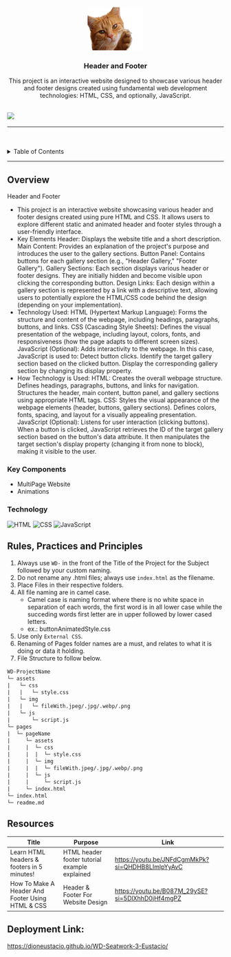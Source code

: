 <a name="readme-top">

<br/>

<br />
<div align="center">
  <a href="https://github.com//">
  <!-- TODO: If you want to add logo or banner you can add it here -->
    <img src="./assets/img/cat-1274094_1280.png" alt="Cat" width="130" height="100">
  </a>
<!-- TODO: Change Title to the name of the title of your Project -->
  <h3 align="center">Header and Footer</h3>
</div>
<!-- TODO: Make a short description -->
<div align="center">
  This project is an interactive website designed to showcase various header and footer designs created using fundamental web development technologies: HTML, CSS, and optionally, JavaScript.
</div>

<br />

<!-- TODO: Change the zyx-0314 into your github username  -->
<!-- TODO: Change the WD-Template-Project into the same name of your folder -->
![](https://visit-counter.vercel.app/counter.png?page=DionEustacio/WD-SEATWORK-3-EUSTACIO)

---

<br />
<br />

<!-- TODO: If you want to add more layers for your readme -->
<details>
  <summary>Table of Contents</summary>
  <ol>
    <li>
      <a href="#overview">Overview</a>
      <ol>
        <li>
          <a href="#key-components">Key Components</a>
        </li>
        <li>
          <a href="#technology">Technology</a>
        </li>
      </ol>
    </li>
    <li>
      <a href="#rule,-practices-and-principles">Rules, Practices and Principles</a>
    </li>
    <li>
      <a href="#resources">Resources</a>
    </li>
  </ol>
</details>

---

## Overview

<!-- TODO: To be changed -->
<!-- The following are just sample -->
Header and Footer
- This project is an interactive website showcasing various header and footer designs created using pure HTML and CSS. It allows users to explore different static and animated header and footer styles through a user-friendly interface.
- Key Elements
Header: Displays the website title and a short description.
Main Content: Provides an explanation of the project's purpose and introduces the user to the gallery sections.
Button Panel: Contains buttons for each gallery section (e.g., "Header Gallery," "Footer Gallery").
Gallery Sections: Each section displays various header or footer designs. They are initially hidden and become visible upon clicking the corresponding button.
Design Links: Each design within a gallery section is represented by a link with a descriptive text, allowing users to potentially explore the HTML/CSS code behind the design (depending on your implementation).
- Technology Used:
HTML (Hypertext Markup Language): Forms the structure and content of the webpage, including headings, paragraphs, buttons, and links.
CSS (Cascading Style Sheets): Defines the visual presentation of the webpage, including layout, colors, fonts, and responsiveness (how the page adapts to different screen sizes).
JavaScript (Optional): Adds interactivity to the webpage. In this case, JavaScript is used to:
Detect button clicks.
Identify the target gallery section based on the clicked button.
Display the corresponding gallery section by changing its display property.
- How Technology is Used:
HTML:
Creates the overall webpage structure.
Defines headings, paragraphs, buttons, and links for navigation.
Structures the header, main content, button panel, and gallery sections using appropriate HTML tags.
CSS:
Styles the visual appearance of the webpage elements (header, buttons, gallery sections).
Defines colors, fonts, spacing, and layout for a visually appealing presentation.
JavaScript (Optional):
Listens for user interaction (clicking buttons).
When a button is clicked, JavaScript retrieves the ID of the target gallery section based on the button's data attribute.
It then manipulates the target section's display property (changing it from none to block), making it visible to the user.

### Key Components
<!-- TODO: List of Key Components -->
<!-- The following are just sample -->
- MultiPage Website
- Animations

### Technology
<!-- TODO: List of Technology Used -->
![HTML](https://img.shields.io/badge/HTML-E34F26?style=for-the-badge&logo=html5&logoColor=white)
![CSS](https://img.shields.io/badge/CSS-1572B6?style=for-the-badge&logo=css3&logoColor=white)
![JavaScript](https://img.shields.io/badge/JavaScript-F7DF1E?style=for-the-badge&logo=javascript&logoColor=white)

## Rules, Practices and Principles
1. Always use `WD-` in the front of the Title of the Project for the Subject followed by your custom naming.
2. Do not rename any .html files; always use `index.html` as the filename.
3. Place Files in their respective folders.
4. All file naming are in camel case.
   - Camel case is naming format where there is no white space in separation of each words, the first word is in all lower case while the succeding words first letter are in upper followed by lower cased letters.
   - ex.: buttonAnimatedStyle.css
5. Use only `External CSS`.
6. Renaming of Pages folder names are a must, and relates to what it is doing or data it holding.
7. File Structure to follow below.

```
WD-ProjectName
└─ assets
|   └─ css
|   |   └─ style.css
|   └─ img
|   |   └─ fileWith.jpeg/.jpg/.webp/.png
|   └─ js
|       └─ script.js
└─ pages
|  └─ pageName
|     └─ assets
|     |  └─ css
|     |  |  └─ style.css
|     |  └─ img
|     |  |  └─ fileWith.jpeg/.jpg/.webp/.png
|     |  └─ js
|     |     └─ script.js
|     └─ index.html
└─ index.html
└─ readme.md
```

## Resources

| Title | Purpose | Link |
|-|-|-|
| Learn HTML headers & footers in 5 minutes! | HTML header footer tutorial example explained | https://youtu.be/JNFdCgmMkPk?si=QHDHB8LImlpYyAvC
| How To Make A Header And Footer Using HTML & CSS | Header & Footer For Website Design | https://youtu.be/B087M_29ySE?si=5DlXhhD0jHf4mgPZ

## Deployment Link:
https://dioneustacio.github.io/WD-Seatwork-3-Eustacio/

